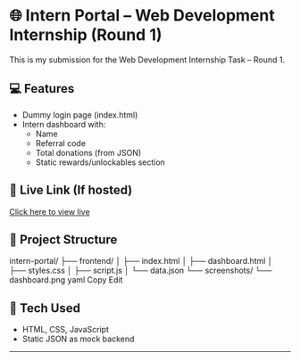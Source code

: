# 🌐 Intern Portal – Web Development Internship (Round 1)

This is my submission for the Web Development Internship Task – Round 1.



## 💻 Features
- Dummy login page (index.html)
- Intern dashboard with:
  - Name
  - Referral code
  - Total donations (from JSON)
  - Static rewards/unlockables section

## 🔗 Live Link (If hosted)
[Click here to view live](https://frolicking-salmiakki-9afda5.netlify.app/)

## 📁 Project Structure
intern-portal/
├── frontend/
│ ├── index.html
│ ├── dashboard.html
│ ├── styles.css
│ ├── script.js
│ └── data.json
└── screenshots/
└── dashboard.png
yaml
Copy
Edit

## 🚀 Tech Used
- HTML, CSS, JavaScript
- Static JSON as mock backend

---
